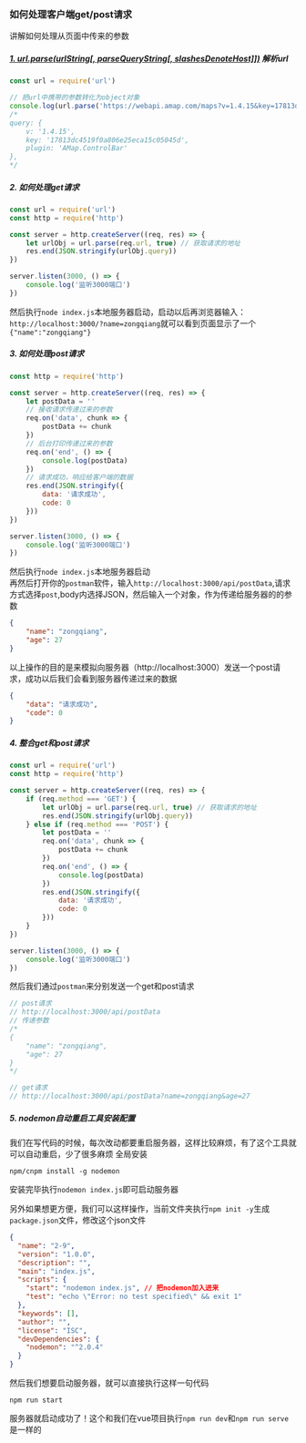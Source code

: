 ### 如何处理客户端get/post请求
讲解如何处理从页面中传来的参数
##### [1. url.parse(urlString[, parseQueryString[, slashesDenoteHost]])](http://nodejs.cn/api/url.html#url_url_parse_urlstring_parsequerystring_slashesdenotehost) 解析url
```js
const url = require('url')

// 把url中携带的参数转化为object对象
console.log(url.parse('https://webapi.amap.com/maps?v=1.4.15&key=17813dc4519f0a806e25eca15c05045d&plugin=AMap.ControlBar', true))
/*
query: {
    v: '1.4.15',
    key: '17813dc4519f0a806e25eca15c05045d',
    plugin: 'AMap.ControlBar'
},
*/
```
##### 2. 如何处理get请求
```js
const url = require('url')
const http = require('http')

const server = http.createServer((req, res) => {
    let urlObj = url.parse(req.url, true) // 获取请求的地址
    res.end(JSON.stringify(urlObj.query))
})

server.listen(3000, () => {
    console.log('监听3000端口')
})
```
然后执行`node index.js`本地服务器启动，启动以后再浏览器输入：`http://localhost:3000/?name=zongqiang`就可以看到页面显示了一个`{"name":"zongqiang"}`
##### 3. 如何处理post请求
```js
const http = require('http')

const server = http.createServer((req, res) => {
    let postData = ''
    // 接收请求传递过来的参数
    req.on('data', chunk => {
        postData += chunk
    })
    // 后台打印传递过来的参数
    req.on('end', () => {
        console.log(postData)
    })
    // 请求成功，响应给客户端的数据
    res.end(JSON.stringify({
        data: '请求成功',
        code: 0
    }))
})

server.listen(3000, () => {
    console.log('监听3000端口')
})
```
然后执行`node index.js`本地服务器启动<br>
再然后打开你的`postman`软件，输入`http://localhost:3000/api/postData`,请求方式选择`post`,body内选择JSON，然后输入一个对象，作为传递给服务器的的参数
```json
{
	"name": "zongqiang",
	"age": 27
}
```
以上操作的目的是来模拟向服务器（http://localhost:3000）发送一个post请求，成功以后我们会看到服务器传递过来的数据
```json
{
    "data": "请求成功",
    "code": 0
}
```
##### 4. 整合get和post请求
```js
const url = require('url')
const http = require('http')

const server = http.createServer((req, res) => {
    if (req.method === 'GET') {
        let urlObj = url.parse(req.url, true) // 获取请求的地址
        res.end(JSON.stringify(urlObj.query))
    } else if (req.method === 'POST') {
        let postData = ''
        req.on('data', chunk => {
            postData += chunk
        })
        req.on('end', () => {
            console.log(postData)
        })
        res.end(JSON.stringify({
            data: '请求成功',
            code: 0
        }))
    }
})

server.listen(3000, () => {
    console.log('监听3000端口')
})
```
然后我们通过`postman`来分别发送一个get和post请求<br>
```js
// post请求
// http://localhost:3000/api/postData
// 传递参数
/*
{
	"name": "zongqiang",
	"age": 27
}
*/

// get请求
// http://localhost:3000/api/postData?name=zongqiang&age=27
```
##### 5. nodemon自动重启工具安装配置

我们在写代码的时候，每次改动都要重启服务器，这样比较麻烦，有了这个工具就可以自动重启，少了很多麻烦
全局安装
```
npm/cnpm install -g nodemon
```
安装完毕执行`nodemon index.js`即可启动服务器

另外如果想更方便，我们可以这样操作，当前文件夹执行`npm init -y`生成`package.json`文件，修改这个json文件
```json
{
  "name": "2-9",
  "version": "1.0.0",
  "description": "",
  "main": "index.js",
  "scripts": {
    "start": "nodemon index.js", // 把nodemon加入进来
    "test": "echo \"Error: no test specified\" && exit 1"
  },
  "keywords": [],
  "author": "",
  "license": "ISC",
  "devDependencies": {
    "nodemon": "^2.0.4"
  }
}
```
然后我们想要启动服务器，就可以直接执行这样一句代码
```
npm run start
```
服务器就启动成功了！这个和我们在vue项目执行`npm run dev`和`npm run serve`是一样的